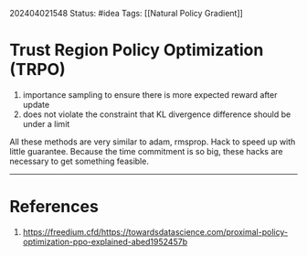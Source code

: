202404021548
Status: #idea
Tags: [[Natural Policy Gradient]]

# Trust Region Policy Optimization (TRPO)

1. importance sampling to ensure there is more expected reward after update
2. does not violate the constraint that KL divergence difference should be under a limit


All these methods are very similar to adam, rmsprop. Hack to speed up with little guarantee. Because the time commitment is so big, these hacks are necessary to get something feasible.

---
# References

1. https://freedium.cfd/https://towardsdatascience.com/proximal-policy-optimization-ppo-explained-abed1952457b